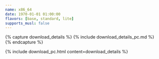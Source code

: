 ```yaml
---
name: x86_64
date: 1970-01-01 01:00:00
flavors: [base, standard, lite]
supports_musl: false
---
```


{% capture download_details %}
{% include download_details_pc.md %}
{% endcapture %}

{% include download_pc.html content=download_details %}

